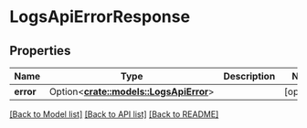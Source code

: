 # LogsApiErrorResponse

## Properties

Name | Type | Description | Notes
------------ | ------------- | ------------- | -------------
**error** | Option<[**crate::models::LogsApiError**](LogsAPIError.md)> |  | [optional]

[[Back to Model list]](../README.md#documentation-for-models) [[Back to API list]](../README.md#documentation-for-api-endpoints) [[Back to README]](../README.md)


